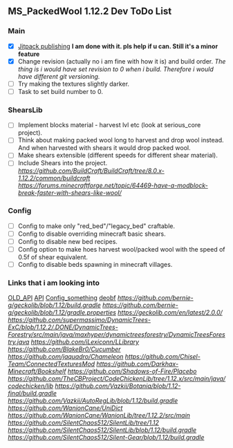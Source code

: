 ## MS_PackedWool 1.12.2 Dev ToDo List
### Main
- [x] [Jitpack publishing](https://jitpack.io/) **I am done with it. pls help if u can. Still it's  a minor feature**
- [x]  Change revision (actually no i am fine with how it is) and build order. 
  *The thing is i would have set revision to 0 when i build. Therefore i would have different git versioning.*
- [ ] Try making the textures slightly darker.
- [ ] Task to set build number to 0.
### ShearsLib
- [ ] Implement blocks material - harvest lvl etc (look at serious_core project).
- [ ] Think about making packed wool long to harvest and drop wool instead. And when harvested with shears it would drop packed wool.
- [ ] Make shears extensible (different speeds for different shear material).
- [ ] Include Shears into the project.
*https://github.com/BuildCraft/BuildCraft/tree/8.0.x-1.12.2/common/buildcraft*
*https://forums.minecraftforge.net/topic/64469-have-a-modblock-break-faster-with-shears-like-wool/*
### Config
- [ ] Config to make only "red_bed"/"legacy_bed" craftable.
- [ ] Config to disable overriding minecraft basic shears.
- [ ] Config to disable new bed recipes.
- [ ] Config option to make hoes harvest wool/packed wool with the speed of 0.5f of shear equivalent.
- [ ] Config to disable beds spawning in minecraft villages.

### Links that i am looking into
[OLD_API](https://skmedix.github.io/ForgeJavaDocs/)
[API](https://forge.yue.moe)
[Config_something](https://mcforge.readthedocs.io/en/1.12.x/config/annotations/)
[deobf](https://github.com/neworldmc/mc-deobf)
*https://github.com/bernie-g/geckolib/blob/1.12/build.gradle*
*https://github.com/bernie-g/geckolib/blob/1.12/gradle.properties*
*https://geckolib.com/en/latest/2.0.0/*
*https://github.com/supermassimo/DynamicTrees-ExC/blob/1.12.2/.DONE/DynamicTrees-Forestry/src/main/java/maxhyper/dynamictreesforestry/DynamicTreesForestry.java*
*https://github.com/iLexiconn/LLibrary*
*https://github.com/BlakeBr0/Cucumber*
*https://github.com/jaquadro/Chameleon*
*https://github.com/Chisel-Team/ConnectedTexturesMod*
*https://github.com/Darkhax-Minecraft/Bookshelf*
*https://github.com/Shadows-of-Fire/Placebo*
*https://github.com/TheCBProject/CodeChickenLib/tree/1.12.x/src/main/java/codechicken/lib*
*https://github.com/Vazkii/Botania/blob/1.12-final/build.gradle*
*https://github.com/Vazkii/AutoRegLib/blob/1.12/build.gradle*
*https://github.com/WanionCane/UniDict*
*https://github.com/WanionCane/WanionLib/tree/1.12.2/src/main*
*https://github.com/SilentChaos512/SilentLib/tree/1.12*
*https://github.com/SilentChaos512/SilentLib/blob/1.12/build.gradle*
*https://github.com/SilentChaos512/Silent-Gear/blob/1.12/build.gradle*